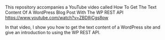 This repository accompanies a YouTube video called
 How To Get The Text Content Of A WordPress Blog Post With The WP REST API 
 https://www.youtube.com/watch?v=ZBD8jCgs8pw
 
 In that video, I show you how to get the text content of a WordPress site and give an introduction to using the WP REST API.
